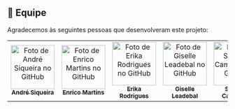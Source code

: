 ## 👥 Equipe

Agradecemos às seguintes pessoas que desenvolveram este projeto:

<table>
  <tr>
    <td align="center">
      <a href="#">
        <img src="https://avatars.githubusercontent.com/u/102765824?v=4" width="100px;" alt="Foto de André Siqueira no GitHub"/><br>
        <sub>
          <b>André Siqueira</b>
        </sub>
      </a>
    </td>
    <td align="center">
      <a href="#">
        <img src="https://avatars.githubusercontent.com/u/102622514?v=4" width="100px;" alt="Foto de Enrico Martins no GitHub"/><br>
        <sub>
          <b>Enrico Martins</b>
        </sub>
      </a>
    </td>
    <td align="center">
      <a href="#">
        <img src="https://avatars.githubusercontent.com/u/102770561?v=4" width="100px;" alt="Foto de Erika Rodrigues no GitHub"/><br>
        <sub>
          <b>Erika Rodrigues</b>
        </sub>
      </a>
    </td>
    <td align="center">
      <a href="#">
        <img src="https://avatars.githubusercontent.com/u/102694026?v=4" width="100px;" alt="Foto de Giselle Leadebal no GitHub"/><br>
        <sub>
          <b>Giselle Leadebal</b>
        </sub>
      </a>
    </td>
    <td align="center">
      <a href="#">
        <img src="https://avatars.githubusercontent.com/u/96244673?v=4" width="100px;" alt="Foto de Samuel Cambraia no GitHub"/><br>
        <sub>
          <b>Samuel Cambraia</b>
        </sub>
      </a>
    </td>
  </tr>
</table>